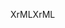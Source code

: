 <span data-ttu-id="a276a-101">XrML</span><span class="sxs-lookup"><span data-stu-id="a276a-101">XrML</span></span>